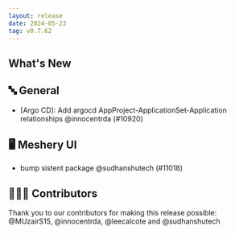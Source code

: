 ```yaml
---
layout: release
date: 2024-05-23
tag: v0.7.62
---
```


## What's New

## 🔤 General

- \[Argo CD\]: Add argocd AppProject-ApplicationSet-Application relationships @innocentrda (#10920)

## 🖥 Meshery UI

- bump sistent package @sudhanshutech (#11018)

## 👨🏽‍💻 Contributors

Thank you to our contributors for making this release possible:
@MUzairS15, @innocentrda, @leecalcote and @sudhanshutech
